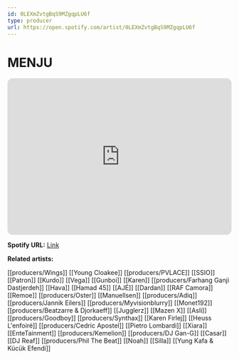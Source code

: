 ```yaml
---
id: 0LEXmZvtgBqS9MZgqpLU6f
type: producer
url: https://open.spotify.com/artist/0LEXmZvtgBqS9MZgqpLU6f
---
```

# MENJU

<iframe style="border-radius:12px" src="https://open.spotify.com/embed/artist/0LEXmZvtgBqS9MZgqpLU6f" width="100%" height="352" frameBorder="0" allowfullscreen="" allow="autoplay; clipboard-write; encrypted-media; fullscreen; picture-in-picture" loading="lazy"></iframe>

**Spotify URL:** [Link](https://open.spotify.com/artist/0LEXmZvtgBqS9MZgqpLU6f)

**Related artists:**

[[producers/Wings]]
[[Young Cloakee]]
[[producers/PVLACE]]
[[SSIO]]
[[Patron]]
[[Kurdo]]
[[Vega]]
[[Gunboi]]
[[Karen]]
[[producers/Farhang Ganji Dastjerdeh]]
[[Hava]]
[[Hamad 45]]
[[AJÉ]]
[[Dardan]]
[[RAF Camora]]
[[Remoe]]
[[producers/Oster]]
[[Manuellsen]]
[[producers/Adiq]]
[[producers/Jannik Eilers]]
[[producers/Myvisionblurry]]
[[Monet192]]
[[producers/Beatzarre & Djorkaeff]]
[[Jugglerz]]
[[Mazen X]]
[[Asli]]
[[producers/Goodboy]]
[[producers/Synthax]]
[[Karen Firlej]]
[[Heuss L'enfoiré]]
[[producers/Cedric Apostel]]
[[Pietro Lombardi]]
[[Xiara]]
[[EnteTainment]]
[[producers/Kemelion]]
[[producers/DJ Gan-G]]
[[Casar]]
[[DJ Reaf]]
[[producers/Phil The Beat]]
[[Noah]]
[[Silla]]
[[Yung Kafa & Kücük Efendi]]
